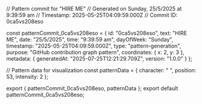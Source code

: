 // Pattern commit for "HIRE ME"
// Generated on Sunday, 25/5/2025 at 9:39:59 am
// Timestamp: 2025-05-25T04:09:59.000Z
// Commit ID: 0ca5vs208eso

const patternCommit_0ca5vs208eso = {
  id: "0ca5vs208eso",
  text: "HIRE ME",
  date: "25/5/2025",
  time: "9:39:59 am",
  dayOfWeek: "Sunday",
  timestamp: "2025-05-25T04:09:59.000Z",
  type: "pattern-generation",
  purpose: "GitHub contribution graph pattern",
  coordinates: {
    x: 2,
    y: 3
  },
  metadata: {
    generatedAt: "2025-07-25T12:21:29.709Z",
    version: "1.0.0"
  }
};

// Pattern data for visualization
const patternData = {
  character: " ",
  position: 53,
  intensity: 2
};

export { patternCommit_0ca5vs208eso, patternData };
export default patternCommit_0ca5vs208eso;
